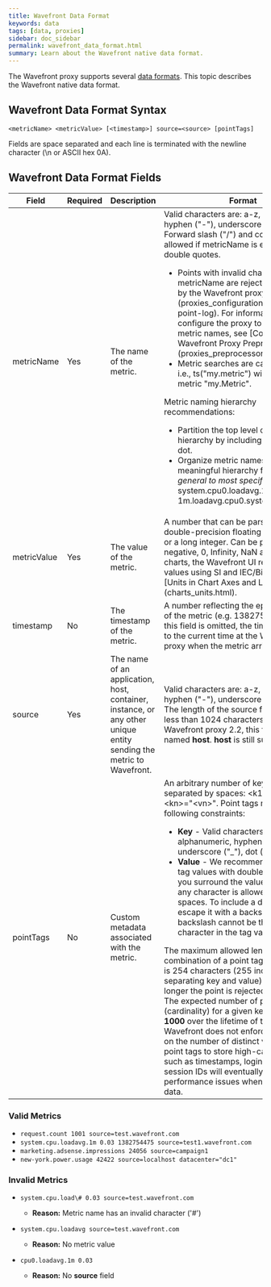 ```yaml
---
title: Wavefront Data Format
keywords: data
tags: [data, proxies]
sidebar: doc_sidebar
permalink: wavefront_data_format.html
summary: Learn about the Wavefront native data format.
---
```

The Wavefront proxy supports several [data formats](proxies_managing.html). This topic describes the Wavefront native data format.

## Wavefront Data Format Syntax

`<metricName> <metricValue> [<timestamp>] source=<source> [pointTags]`

Fields are space separated and each line is terminated with the newline character (\\n or ASCII hex 0A).

## Wavefront Data Format Fields

<table>
<colgroup>
<col width="15%" />
<col width="10%" />
<col width="15%" />
<col width="55%" />
</colgroup>
<thead>
<tr>
<th>Field</th>
<th>Required</th>
<th>Description</th>
<th>Format</th>
</tr>
</thead>
<tbody>
<tr>
<td>metricName</td>
<td>Yes</td>
<td>The name of the metric.</td>
<td>Valid characters are: a-z, A-Z, 0-9, hyphen ("-"), underscore ("_"), dot ("."). Forward slash ("/") and comma (",") are allowed if metricName is enclosed in double quotes.
<ul>
<li markdown="span">Points with invalid characters in the metricName are rejected and [logged by the Wavefront proxy](proxies_configuration.html#blocked-point-log). For information on how to configure the proxy to rewrite invalid metric names, see [​Configuring Wavefront Proxy Preprocessor Rules](proxies_preprocessor_rules.html).</li>
<li>Metric searches are case-sensitive; i.e., ts("my.metric") will not find a metric "my.Metric".</li>
</ul>
Metric naming hierarchy recommendations:
<ul>
<li>Partition the top level of the metric hierarchy by including at least one dot.</li>
<li>Organize metric names in a meaningful hierarchy from <em>most general to most specific</em> (i.e. system.cpu0.loadavg.1m <em>instead of</em> 1m.loadavg.cpu0.system).</li>
</ul></td>
</tr>
<tr>
<td>metricValue</td>
<td>Yes</td>
<td>The value of the metric.</td>
<td markdown="span">A number that can be parsed into a double-precision floating point number or a long integer. Can be positive, negative, 0, Infinity, NaN and -Infinity. In charts, the Wavefront UI represents values using SI and IEC/Binary units. See [Units in Chart Axes and Legends](charts_units.html).</td>
</tr>
<tr>
<td>timestamp</td>
<td>No</td>
<td>The timestamp of the metric.</td>
<td>A number reflecting the epoch seconds of the metric (e.g. 1382754475). When this field is omitted, the timestamp is set to the current time at the Wavefront proxy when the metric arrives.</td>
</tr>
<tr>
<td>source</td>
<td>Yes</td>
<td>The name of an application, host, container, instance, or any other unique entity sending the metric to Wavefront.</td>
<td>Valid characters are: a-z, A-Z, 0-9, hyphen ("-"), underscore ("_"), dot ("."). The length of the source field should be less than 1024 characters. Prior to Wavefront proxy 2.2, this field was named <strong>host</strong>. <strong>host</strong> is still supported.</td>
</tr>
<tr>
<td>pointTags</td>
<td>No</td>
<td>Custom metadata associated with the metric.</td>
<td>An arbitrary number of key-value pairs separated by spaces: &lt;k1&gt;="&lt;v1&gt;" ... &lt;kn&gt;="&lt;vn&gt;".
Point tags must satisfy the following constraints:
<ul>
<li><strong>Key</strong> - Valid characters are: alphanumeric, hyphen ("-"), underscore ("_"), dot (".")</li>
<li><strong>Value</strong> - We recommend enclosing tag values with double quotes (" "). If you surround the value with quotes any character is allowed, including spaces. To include a double quote, escape it with a backslash. The backslash cannot be the last character in the tag value.</li>
</ul>
The maximum allowed length for a combination of a point tag key and value is 254 characters (255 including the "=" separating key and value). If the length is longer the point is rejected and logged.
The expected number of possible values (cardinality) for a given key should be <strong>&lt; 1000</strong> over the lifetime of that key. While Wavefront does not enforce a hard limit on the number of distinct values, using point tags to store high-cardinality data such as timestamps, login emails, or web session IDs will eventually cause performance issues when querying your data.</td>
</tr>
</tbody>
</table>

### Valid Metrics

-   `request.count 1001 source=test.wavefront.com`
-   `system.cpu.loadavg.1m 0.03 1382754475 source=test1.wavefront.com`
-   `marketing.adsense.impressions 24056 source=campaign1`
-   `new-york.power.usage 42422 source=localhost datacenter="dc1"`

### Invalid Metrics

- `system.cpu.load\# 0.03 source=test.wavefront.com`

  -   **Reason:** Metric name has an invalid character ('\#')

- `system.cpu.loadavg source=test.wavefront.com`

  -   **Reason:** No metric value

- `cpu0.loadavg.1m 0.03`

  -   **Reason:** No **source** field

